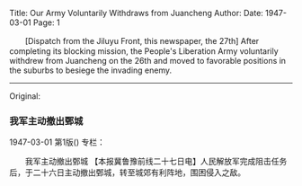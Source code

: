Title: Our Army Voluntarily Withdraws from Juancheng
Author:
Date: 1947-03-01
Page: 1

　　[Dispatch from the Jiluyu Front, this newspaper, the 27th] After completing its blocking mission, the People's Liberation Army voluntarily withdrew from Juancheng on the 26th and moved to favorable positions in the suburbs to besiege the invading enemy.



<hr /> 

Original: 


### 我军主动撤出鄄城

1947-03-01
第1版()
专栏：

　　我军主动撤出鄄城
    【本报冀鲁豫前线二十七日电】人民解放军完成阻击任务后，于二十六日主动撤出鄄城，转至城郊有利阵地，围困侵入之敌。
